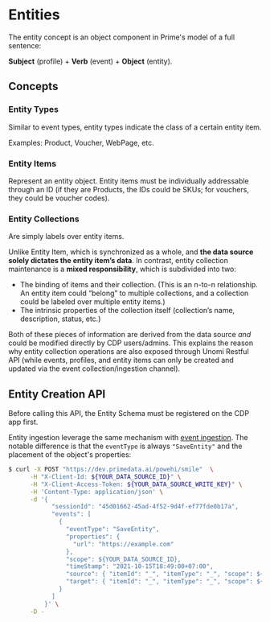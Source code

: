 # Entities

The entity concept is an object component in Prime's model of a full sentence:

**Subject** (profile) + **Verb** (event) + **Object** (entity).

## Concepts


### Entity Types

Similar to event types, entity types indicate the class of a certain entity item.

Examples: Product, Voucher, WebPage, etc.

### Entity Items

Represent an entity object. Entity items must be individually addressable through an ID (if they are Products, the IDs could be SKUs; for vouchers, they could be voucher codes).


### Entity Collections

Are simply labels over entity items.

Unlike Entity Item, which is synchronized as a whole, and **the data source solely dictates the entity item’s data**. In contrast, entity collection maintenance is a **mixed responsibility**, which is subdivided into two:

- The binding of items and their collection. (This is an n-to-n relationship. An entity item could “belong” to multiple collections, and a collection could be labeled over multiple entity items.)
- The intrinsic properties of the collection itself (collection’s name, description, status, etc.)

Both of these pieces of information are derived from the data source *and* could be modified directly by CDP users/admins. This explains the reason why entity collection operations are also exposed through Unomi Restful API (while events, profiles, and entity items can only be created and updated via the event collection/ingestion channel).

## Entity Creation API

<Admonition type="caution" icon="⚠️">
  <p>
    Before calling this API, the Entity Schema must be registered on the CDP app first.
  </p>
</Admonition>


Entity ingestion leverage the same mechanism with [event ingestion](/docs/events-push).
The notable difference is that the `eventType` is always `"SaveEntity"` and the placement of the object's properties:

```bash
$ curl -X POST "https://dev.primedata.ai/powehi/smile"  \
      -H "X-Client-Id: ${YOUR_DATA_SOURCE_ID}" \
      -H "X-Client-Access-Token: ${YOUR_DATA_SOURCE_WRITE_KEY}" \
      -H 'Content-Type: application/json' \
      -d '{
            "sessionId": "45d01662-45ad-4f52-9d4f-ef77fde0b17a",
            "events": [
              {
                "eventType": "SaveEntity",
                "properties": {
                  "url": "https://example.com"
                },
                "scope": ${YOUR_DATA_SOURCE_ID},
                "timeStamp": "2021-10-15T18:49:00+07:00",
                "source": { "itemId": "_", "itemType": "_", "scope": ${YOUR_DATA_SOURCE_ID} },
                "target": { "itemId": "_", "itemType": "_", "scope": ${YOUR_DATA_SOURCE_ID} }
              }
            ]
          }' \
      -D -
```